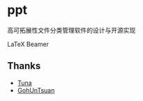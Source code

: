 # ppt

高可拓展性文件分类管理软件的设计与开源实现

LaTeX Beamer

## Thanks

- [Tuna](https://github.com/tuna/THU-Beamer-Theme)
- [GohUnTsuan](https://github.com/GohUnTsuan/JLU-Beamer-Theme)

